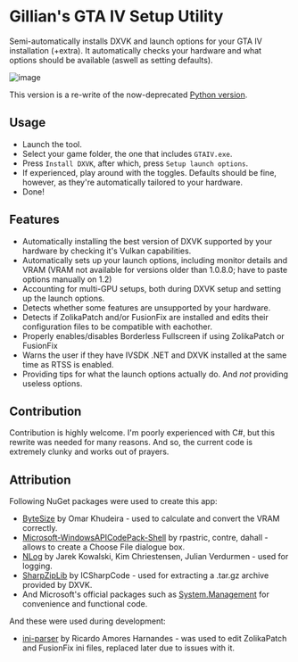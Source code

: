 # Gillian's GTA IV Setup Utility
Semi-automatically installs DXVK and launch options for your GTA IV installation (+extra). It automatically checks your hardware and what options should be available (aswell as setting defaults).

![image](https://github.com/SandeMC/GTAIVSetupUtilityWPF/assets/70141395/cab280f8-8045-4378-b275-ec139eb7cec2)

This version is a re-write of the now-deprecated [Python version](https://github.com/SandeMC/GTAIVSetupUtility).

## Usage
- Launch the tool.
- Select your game folder, the one that includes `GTAIV.exe`.
- Press `Install DXVK`, after which, press `Setup launch options`.
- If experienced, play around with the toggles. Defaults should be fine, however, as they're automatically tailored to your hardware.
- Done!

## Features
- Automatically installing the best version of DXVK supported by your hardware by checking it's Vulkan capabilities.
- Automatically sets up your launch options, including monitor details and VRAM (VRAM not available for versions older than 1.0.8.0; have to paste options manually on 1.2)
- Accounting for multi-GPU setups, both during DXVK setup and setting up the launch options.
- Detects whether some features are unsupported by your hardware.
- Detects if ZolikaPatch and/or FusionFix are installed and edits their configuration files to be compatible with eachother.
- Properly enables/disables Borderless Fullscreen if using ZolikaPatch or FusionFix
- Warns the user if they have IVSDK .NET and DXVK installed at the same time as RTSS is enabled.
- Providing tips for what the launch options actually do. And *not* providing useless options.

## Contribution
Contribution is highly welcome. I'm poorly experienced with C#, but this rewrite was needed for many reasons. And so, the current code is extremely clunky and works out of prayers.

## Attribution
Following NuGet packages were used to create this app:

- [ByteSize](https://github.com/omar/ByteSize) by Omar Khudeira - used to calculate and convert the VRAM correctly.
- [Microsoft-WindowsAPICodePack-Shell](https://github.com/contre/Windows-API-Code-Pack-1.1) by rpastric, contre, dahall - allows to create a Choose File dialogue box.
- [NLog](https://github.com/NLog/NLog) by Jarek Kowalski, Kim Chriestensen, Julian Verdurmen - used for logging.
- [SharpZipLib](https://github.com/icsharpcode/SharpZipLib) by ICSharpCode - used for extracting a .tar.gz archive provided by DXVK.
- And Microsoft's official packages such as [System.Management](https://www.nuget.org/packages/System.Management/) for convenience and functional code.

And these were used during development:

- [ini-parser](https://github.com/rickyah/ini-parser) by Ricardo Amores Harnandes - was used to edit ZolikaPatch and FusionFix ini files, replaced later due to issues with it.
